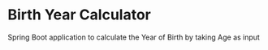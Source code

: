 # Birth Year Calculator
Spring Boot application to calculate the Year of Birth by taking Age as input
